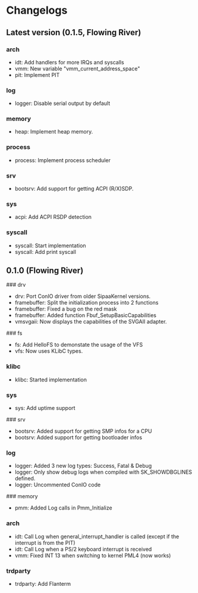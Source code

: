 # Changelogs

## Latest version (0.1.5, Flowing River)
### arch
* idt: Add handlers for more IRQs and syscalls
* vmm: New variable "vmm_current_address_space"
* pit: Implement PIT

### log
* logger: Disable serial output by default

### memory
* heap: Implement heap memory.

### process
* process: Implement process scheduler

### srv
* bootsrv: Add support for getting ACPI (R/X)SDP.

### sys
* acpi: Add ACPI RSDP detection

### syscall
* syscall: Start implementation
* syscall: Add print syscall

## 0.1.0 (Flowing River)
### drv
* drv: Port ConIO driver from older SipaaKernel versions.
* framebuffer: Split the initialization process into 2 functions
* framebuffer: Fixed a bug on the red mask
* framebuffer: Added function Fbuf_SetupBasicCapabilities
* vmsvgaii: Now displays the capabilities of the SVGAII adapter.

### fs
* fs: Add HelloFS to demonstate the usage of the VFS
* vfs: Now uses KLibC types.

### klibc
* klibc: Started implementation

### sys
* sys: Add uptime support

### srv
* bootsrv: Added support for getting SMP infos for a CPU
* bootsrv: Added support for getting bootloader infos

### log
* logger: Added 3 new log types: Success, Fatal & Debug
* logger: Only show debug logs when compiled with SK_SHOWDBGLINES defined.
* logger: Uncommented ConIO code

### memory
* pmm: Added Log calls in Pmm_Initialize

### arch
* idt: Call Log when general_interrupt_handler is called (except if the interrupt is from the PIT)
* idt: Call Log when a PS/2 keyboard interrupt is received
* vmm: Fixed INT 13 when switching to kernel PML4 (now works)

### trdparty
* trdparty: Add Flanterm